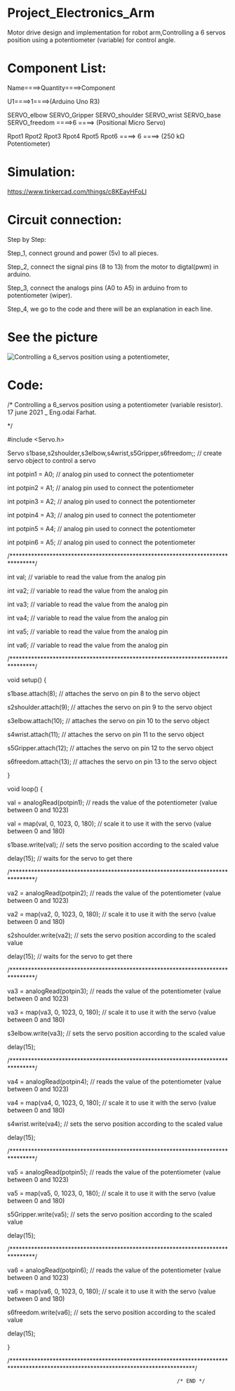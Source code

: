 # Project_Electronics_Arm

Motor drive design and implementation for robot arm,Controlling a 6 servos position using a potentiometer (variable) for control angle.


# Component List:

Name====>Quantity====>Component

U1====>1====>(Arduino Uno R3)

SERVO_elbow SERVO_Gripper SERVO_shoulder SERVO_wrist SERVO_base SERVO_freedom ====>6 ====> (Positional Micro Servo)

Rpot1 Rpot2 Rpot3 Rpot4 Rpot5 Rpot6 ====> 6 ====> (250 kΩ Potentiometer)

# Simulation:

https://www.tinkercad.com/things/c8KEayHFoLl


# Circuit connection:

Step by Step:

Step_1, connect ground and power (5v) to all pieces.

Step_2, connect the signal pins (8 to 13) from the motor to digtal(pwm) in arduino.

Step_3, connect the analogs pins (A0 to A5) in arduino from to potentiometer (wiper).

Step_4, we go to the code and there will be an explanation in each line.

# See the picture

![Controlling a 6_servos position using a potentiometer,](https://user-images.githubusercontent.com/56201060/122440721-843bd800-cfa5-11eb-9f87-5c50ecd5b21a.png)


# Code:

/* Controlling a 6_servos position using a potentiometer (variable resistor). 
   17 june 2021 _ Eng.odai Farhat.

*/

#include <Servo.h>

Servo s1base,s2shoulder,s3elbow,s4wrist,s5Gripper,s6freedom;; // create servo object to control a servo

int potpin1 = A0; // analog pin used to connect the potentiometer

int potpin2 = A1; // analog pin used to connect the potentiometer

int potpin3 = A2; // analog pin used to connect the potentiometer

int potpin4 = A3; // analog pin used to connect the potentiometer

int potpin5 = A4; // analog pin used to connect the potentiometer

int potpin6 = A5; // analog pin used to connect the potentiometer

/********************************************************************************/

int val; // variable to read the value from the analog pin

int va2; // variable to read the value from the analog pin

int va3; // variable to read the value from the analog pin

int va4; // variable to read the value from the analog pin

int va5; // variable to read the value from the analog pin

int va6; // variable to read the value from the analog pin

/********************************************************************************/

void setup() {

s1base.attach(8); // attaches the servo on pin 8 to the servo object

s2shoulder.attach(9); // attaches the servo on pin 9 to the servo object

s3elbow.attach(10); // attaches the servo on pin 10 to the servo object

s4wrist.attach(11); // attaches the servo on pin 11 to the servo object

s5Gripper.attach(12); // attaches the servo on pin 12 to the servo object

s6freedom.attach(13); // attaches the servo on pin 13 to the servo object

}

void loop() {

val = analogRead(potpin1); // reads the value of the potentiometer (value between 0 and 1023)

val = map(val, 0, 1023, 0, 180); // scale it to use it with the servo (value between 0 and 180)

s1base.write(val); // sets the servo position according to the scaled value

delay(15); // waits for the servo to get there

/********************************************************************************/

va2 = analogRead(potpin2); // reads the value of the potentiometer (value between 0 and 1023)

va2 = map(va2, 0, 1023, 0, 180); // scale it to use it with the servo (value between 0 and 180)

s2shoulder.write(va2); // sets the servo position according to the scaled value

delay(15); // waits for the servo to get there

/********************************************************************************/

va3 = analogRead(potpin3); // reads the value of the potentiometer (value between 0 and 1023)

va3 = map(va3, 0, 1023, 0, 180); // scale it to use it with the servo (value between 0 and 180)

s3elbow.write(va3); // sets the servo position according to the scaled value

delay(15);

/********************************************************************************/

va4 = analogRead(potpin4); // reads the value of the potentiometer (value between 0 and 1023)

va4 = map(va4, 0, 1023, 0, 180); // scale it to use it with the servo (value between 0 and 180)

s4wrist.write(va4); // sets the servo position according to the scaled value

delay(15);

/********************************************************************************/

va5 = analogRead(potpin5); // reads the value of the potentiometer (value between 0 and 1023)

va5 = map(va5, 0, 1023, 0, 180); // scale it to use it with the servo (value between 0 and 180)

s5Gripper.write(va5); // sets the servo position according to the scaled value

delay(15);

/********************************************************************************/

va6 = analogRead(potpin6); // reads the value of the potentiometer (value between 0 and 1023)

va6 = map(va6, 0, 1023, 0, 180); // scale it to use it with the servo (value between 0 and 180)

s6freedom.write(va6); // sets the servo position according to the scaled value

delay(15);

}

/************************************************************************************************************************************/

                                                          /* END */
